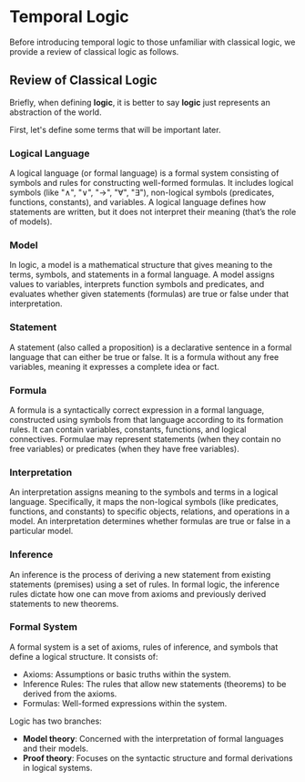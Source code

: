 # Temporal Logic

Before introducing temporal logic to those unfamiliar with classical logic, we provide a review of classical logic as follows.

## Review of Classical Logic
Briefly, when defining __logic__, it is better to say __logic__ just represents an abstraction of the world.

First, let's define some terms that will be important later.

### Logical Language
A logical language (or formal language) is a formal system consisting of symbols and rules for constructing well-formed formulas. It includes logical symbols (like "∧", "∨", "→", "∀", "∃"), non-logical symbols (predicates, functions, constants), and variables. A logical language defines how statements are written, but it does not interpret their meaning (that’s the role of models).

### Model
In logic, a model is a mathematical structure that gives meaning to the terms, symbols, and statements in a formal language. A model assigns values to variables, interprets function symbols and predicates, and evaluates whether given statements (formulas) are true or false under that interpretation.

### Statement
A statement (also called a proposition) is a declarative sentence in a formal language that can either be true or false. It is a formula without any free variables, meaning it expresses a complete idea or fact.

### Formula
A formula is a syntactically correct expression in a formal language, constructed using symbols from that language according to its formation rules. It can contain variables, constants, functions, and logical connectives. Formulae may represent statements (when they contain no free variables) or predicates (when they have free variables).

### Interpretation
An interpretation assigns meaning to the symbols and terms in a logical language. Specifically, it maps the non-logical symbols (like predicates, functions, and constants) to specific objects, relations, and operations in a model. An interpretation determines whether formulas are true or false in a particular model.

### Inference
An inference is the process of deriving a new statement from existing statements (premises) using a set of rules. In formal logic, the inference rules dictate how one can move from axioms and previously derived statements to new theorems.

### Formal System
A formal system is a set of axioms, rules of inference, and symbols that define a logical structure. It consists of:
* Axioms: Assumptions or basic truths within the system.
* Inference Rules: The rules that allow new statements (theorems) to be derived from the axioms.
* Formulas: Well-formed expressions within the system.


Logic has two branches:
* __Model theory__: Concerned with the interpretation of formal languages and their models.
* __Proof theory__: Focuses on the syntactic structure and formal derivations in logical systems.

